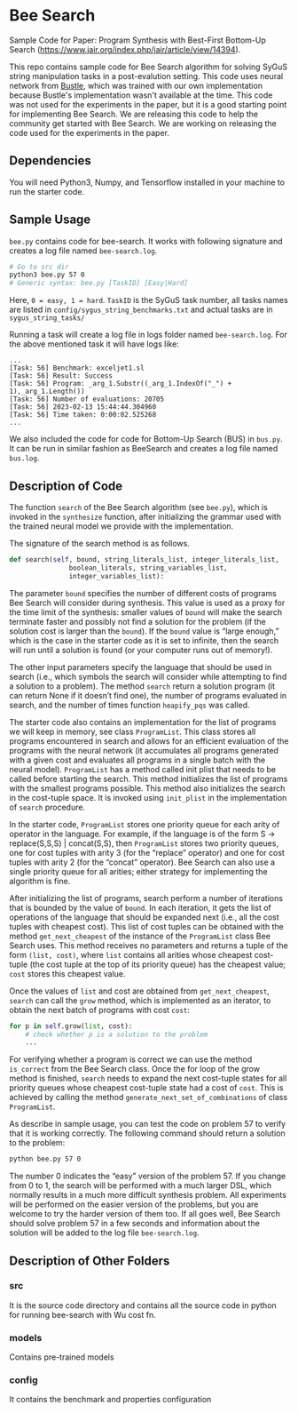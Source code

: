 # Bee Search

Sample Code for Paper: Program Synthesis with Best-First Bottom-Up Search (https://www.jair.org/index.php/jair/article/view/14394).

This repo contains sample code for Bee Search algorithm for solving SyGuS string manipulation tasks in a post-evalution setting. This code uses neural network from [Bustle](https://arxiv.org/abs/2007.14381), which was trained with our own implementation because Bustle's implementation wasn't available at the time. This code was not used for the experiments in the paper, but it is a good starting point for implementing Bee Search. We are releasing this code to help the community get started with Bee Search. We are working on releasing the code used for the experiments in the paper.

## Dependencies

You will need Python3, Numpy, and Tensorflow installed in your machine to run the starter code.

## Sample Usage

`bee.py` contains code for bee-search. It works with following signature and creates a log file named `bee-search.log`. 

```sh
# Go to src dir
python3 bee.py 57 0
# Generic syntax: bee.py [TaskID] [Easy|Hard]
```

Here, `0 = easy, 1 = hard`. `TaskID` is the SyGuS task number, all tasks names are listed in `config/sygus_string_benchmarks.txt` and actual tasks are in `sygus_string_tasks/`

Running a task will create a log file in logs folder named `bee-search.log`. For the above mentioned task it will have logs like:

```
...
[Task: 56] Benchmark: exceljet1.sl
[Task: 56] Result: Success
[Task: 56] Program: _arg_1.Substr((_arg_1.IndexOf("_") + 1),_arg_1.Length())
[Task: 56] Number of evaluations: 20705
[Task: 56] 2023-02-13 15:44:44.304960
[Task: 56] Time taken: 0:00:02.525268
...
```

We also included the code for code for Bottom-Up Search (BUS) in `bus.py`. It can be run in similar fashion as BeeSearch and creates a log file named `bus.log`.

## Description of Code

The function `search` of the Bee Search algorithm (see `bee.py`), which is invoked in the `synthesize` function, after initializing the grammar used with the trained neural model we provide with the implementation.

The signature of the search method is as follows.
```python
def search(self, bound, string_literals_list, integer_literals_list,
               boolean_literals, string_variables_list,
               integer_variables_list):
```

The parameter `bound` specifies the number of different costs of programs Bee Search will consider during synthesis. This value is used as a proxy for the time limit of the synthesis: smaller values of `bound` will make the search terminate faster and possibly not find a solution for the problem (if the solution cost is larger than the `bound`). If the `bound` value is “large enough,” which is the case in the starter code as it is set to infinite, then the search will run until a solution is found (or your computer runs out of memory!).

The other input parameters specify the language that should be used in search (i.e., which symbols the search will consider while attempting to find a solution to a problem). The method `search` return a solution program (it can return None if it doesn’t find one), the number of programs evaluated in search, and the number of times function `heapify_pqs` was called.

The starter code also contains an implementation for the list of programs we will keep in memory, see class `ProgramList`. This class stores all programs encountered in search and allows for an efficient evaluation of the programs with the neural network (it accumulates all programs generated with a given cost and evaluates all programs in a single batch with the neural model). `ProgramList` has a method called init plist that needs to be called before starting the search. This method initializes the list of programs with the smallest programs possible. This method also initializes the search in the cost-tuple space. It is invoked using `init_plist` in the implementation of `search` procedure.

In the starter code, `ProgramList` stores one priority queue for each arity of operator in the language. For example, if the language is of the form S → replace(S,S,S) | concat(S,S), then `ProgramList` stores two priority queues, one for cost tuples with arity 3 (for the “replace” operator) and one for cost tuples with arity 2 (for the “concat” operator). Bee Search can also use a single priority queue for all arities; either strategy for implementing the algorithm is fine.

After initializing the list of programs, search perform a number of iterations that is bounded by the value of `bound`. In each iteration, it gets the list of operations of the language that should be expanded next (i.e., all the cost tuples with cheapest cost). This list of cost tuples can be obtained with the method `get_next_cheapest` of the instance of the `ProgramList` class Bee Search uses. This method receives no parameters and returns a tuple of the form `(list, cost)`, where `list` contains all arities whose cheapest cost-tuple (the cost tuple at the top of its priority queue) has the cheapest value; `cost` stores this cheapest value.

Once the values of `list` and cost are obtained from `get_next_cheapest`, `search` can call the `grow` method, which is implemented as an iterator, to obtain the next batch of programs with cost `cost`:

```python
for p in self.grow(list, cost):
    # check whether p is a solution to the problem
    ...
```

For verifying whether a program is correct we can use the method `is_correct` from the Bee Search class. Once the for loop of the grow method is finished, `search` needs to expand the next cost-tuple states for all priority queues whose cheapest cost-tuple state had a cost of `cost`. This is achieved by calling the method `generate_next_set_of_combinations` of class `ProgramList`.

As describe in sample usage, you can test the code on problem 57 to verify that it is working correctly. The following command should return a solution to the problem:

```sh   
python bee.py 57 0
```

The number 0 indicates the “easy” version of the problem 57. If you change from 0 to 1, the search will be performed with a much larger DSL, which normally results in a much more difficult synthesis problem. All experiments will be performed on the easier version of the problems, but you are welcome to try the harder version of them too. If all goes well, Bee Search should solve problem 57 in a few seconds and information about the solution will be added to the log file `bee-search.log`.

## Description of Other Folders

### src

It is the source code directory and contains all the source code in python for running bee-search with Wu cost fn.

### models

Contains pre-trained models

### config

It contains the benchmark and properties configuration


